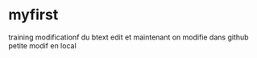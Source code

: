 # myfirst
training
modificationf du btext edit
et maintenant on modifie dans github
petite modif en local
